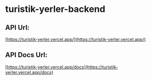 # turistik-yerler-backend

## API Url:
[https://turistik-yerler.vercel.app/](https://turistik-yerler.vercel.app/)

## API Docs Url:
[https://turistik-yerler.vercel.app/docs](https://turistik-yerler.vercel.app/docs)